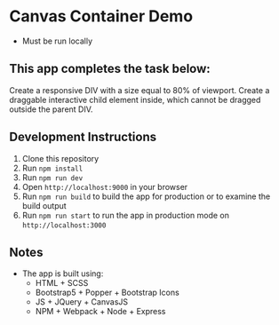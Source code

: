 # Canvas Container Demo
- Must be run locally

## This app completes the task below:

Create a responsive DIV with a size equal to 80% of viewport. Create a draggable interactive child element inside, which cannot be dragged outside the parent DIV.

## Development Instructions
1. Clone this repository
2. Run `npm install`
3. Run `npm run dev`
4. Open `http://localhost:9000` in your browser
5. Run `npm run build` to build the app for production or to examine the build output
6. Run `npm run start` to run the app in production mode on `http://localhost:3000`

## Notes
- The app is built using:
    - HTML + SCSS
    - Bootstrap5 + Popper + Bootstrap Icons
    - JS + JQuery + CanvasJS
    - NPM + Webpack + Node + Express

